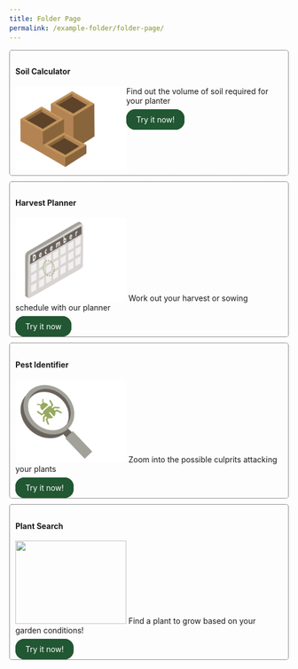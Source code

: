 ```yaml
---
title: Folder Page
permalink: /example-folder/folder-page/
---
```

<style>
	.wrapper {
		display: grid;
		grid-template-columns: repeat(auto-fit, minmax(250px, 1fr));
		grid-template-rows: auto-fit;
		column-gap: 10px;
		row-gap: 10px;
	}

	.box{
		border: dotted 1px;
		border-radius: 5px;
		padding: 10px;
	}
	
	.button-primary {
    background-color: #215732;
    border: 2px solid #215732;
    padding: 0.5rem 1rem;
  	border-radius: 1rem;
    color: white !important;
	  text-decoration: none !important;
  }
</style>

<div class="wrapper">
  <div class="box">
		<h4>Soil Calculator</h4>
	     <img align="left" style="height:150px; width:200px" src="/images/Digital%20Tools/soilcalc1.png">
				Find out the volume of soil required for your planter<br>
			<br>
			<a class="button-primary" href="https://staging.dmhtu0pi4p9u7.amplifyapp.com/digital-tools/soilcalculator/">Try it now!</a>
	</div>
  <div class="box">
		<h4>Harvest Planner</h4>
			<img style="height:150px; width:200px" src="/images/Digital%20Tools/calendar1.png">
				Work out your harvest or sowing schedule with our planner<br>
			<br>
			<a class="button-primary" href="https://staging.dmhtu0pi4p9u7.amplifyapp.com/digital-tools/sowing-planner/">Try it now</a>
	</div>
		<div class="box">
			<h4>Pest Identifier</h4>
						<img style="height:150px; width:200px" src="/images/Digital%20Tools/pestidcalc.png">
							Zoom into the possible culprits attacking your plants<br>
						<br>
						<a class="button-primary" href="https://staging.dmhtu0pi4p9u7.amplifyapp.com/digital-tools/pestid/">Try it now!</a>
		</div>
  <div class="box">
		<h4>Plant Search</h4>
				<img style="height:150px; width:200px" src="">
					Find a plant to grow based on your garden conditions!<br>
				<br>
				<a class="button-primary" href="https://staging.dmhtu0pi4p9u7.amplifyapp.com/digital-tools/plant-search/">Try it now!</a>
	</div>
</div>